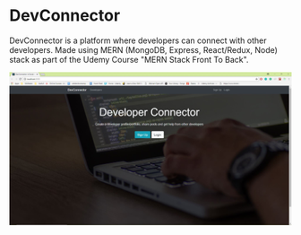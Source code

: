 # DevConnector

DevConnector is a platform where developers can connect with other developers. Made using MERN (MongoDB, Express, React/Redux, Node) stack as part of the Udemy Course "MERN Stack Front To Back". 

<img src="DevConnector.JPG"/> 

